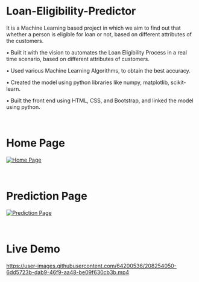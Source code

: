 # Loan-Eligibility-Predictor
It is a Machine Learning based project in which we aim to find out that whether a person is eligible for loan or not, based on different attributes of the customers.

• Built it with the vision to automates the Loan Eligibility Process in a real
time scenario, based on different attributes of customers.

• Used various Machine Learning Algorithms, to obtain the best accuracy.

• Created the model using python libraries like numpy, matplotlib,
scikit-learn.

• Built the front end using HTML, CSS, and Bootstrap, and linked the
model using python.

</br>

# Home Page 
[![Home Page](https://i.postimg.cc/fTRgwwNY/1.png)](https://postimg.cc/YjTxRBjS)

</br>

# Prediction Page 
[![Prediction Page](https://i.postimg.cc/NMNmbvzw/2.png)](https://postimg.cc/FdLYs8vP)

</br>

# Live Demo
https://user-images.githubusercontent.com/64200536/208254050-6dd5723b-dab9-46f9-aa48-be09f630cb3b.mp4

